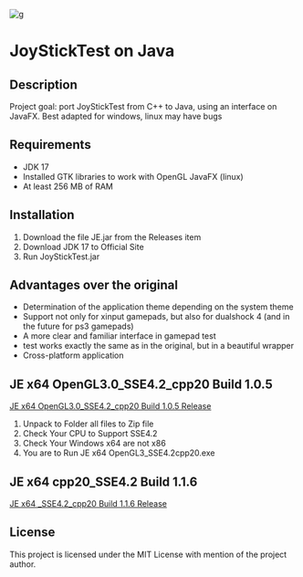 
![g](https://github.com/rpmaster2/JoyStickTest/assets/76736848/61158acc-b70e-4fce-acda-168aefc2a59f)


# JoyStickTest on Java

## Description
Project goal: port JoyStickTest from C++ to Java, using an interface on JavaFX.
Best adapted for windows, linux may have bugs

## Requirements
- JDK 17
- Installed GTK libraries to work with OpenGL JavaFX (linux)
- At least 256 MB of RAM

## Installation
1. Download the file JE.jar from the Releases item
2. Download JDK 17 to Official Site
3. Run JoyStickTest.jar

## Advantages over the original
- Determination of the application theme depending on the system theme
- Support not only for xinput gamepads, but also for dualshock 4 (and in the future for ps3 gamepads)
- A more clear and familiar interface in gamepad test
-  test works exactly the same as in the original, but in a beautiful wrapper
- Cross-platform application


## JE x64 OpenGL3.0_SSE4.2_cpp20 Build 1.0.5 
[JE x64 OpenGL3.0_SSE4.2_cpp20 Build 1.0.5 Release](https://github.com/HCPP20334/JoyStickTest/releases/tag/JE_x64_OpenGL " JE x64 OpenGL3.0_SSE4.2_cpp20")

1. Unpack to Folder all files to Zip file
2. Check Your CPU to Support SSE4.2
3. Check Your Windows x64 are not x86
4. You are to Run JE x64 OpenGL3_SSE4.2cpp20.exe 
## JE x64 cpp20_SSE4.2 Build 1.1.6
[JE x64 _SSE4.2_cpp20 Build 1.1.6 Release](https://github.com/HCPP20334/JoyStickTest "JE x64 Console App")


## License
This project is licensed under the MIT License with mention of the project author.
